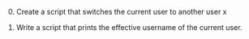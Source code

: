 0. Create a script that switches the current user to another user x

1. Write a script that prints the effective username of the current user. 
